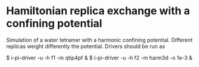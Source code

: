 Hamiltonian replica exchange with a confining potential
=======================================================

Simulation of a water tetramer with a harmonic confining potential. Different replicas weight differently the potential.
Drivers should be run as 

$ i-pi-driver -u -h f1 -m qtip4pf &
$ i-pi-driver -u -h f2 -m harm3d -o 1e-3 &
 

